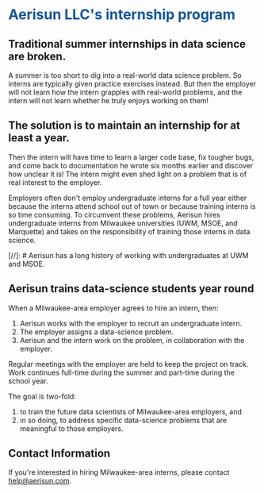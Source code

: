 # <span style="color: #155799;"> **Aerisun LLC's internship program** </span>

## Traditional summer internships in data science are broken.  

A summer is too short to dig into a real-world data science problem.  So interns are typically given practice exercises instead.  But then the employer will not learn how the intern grapples with real-world problems, and the intern will not learn whether he truly enjoys working on them!  

## The solution is to maintain an internship for at least a year.  

Then the intern will have time to learn a larger code base, fix tougher bugs, and come back to documentation he wrote six months earlier and discover how unclear it is!  The intern might even shed light on a problem that is of real interest to the employer.

Employers often don't employ undergraduate interns for a full year either because the interns attend school out of town or because training interns is so time consuming.  To circumvent these problems, Aerisun hires undergraduate interns from Milwaukee universities (UWM, MSOE, and Marquette) and takes on the responsibility of training those interns in data science. 

[//]: # Aerisun has a long history of working with undergraduates at UWM and MSOE. 

## Aerisun trains data-science students year round

When a Milwaukee-area employer agrees to hire an intern, then:

1.  Aerisun works with the employer to recruit an undergraduate intern.  
1.  The employer assigns a data-science problem.
1.  Aerisun and the intern work on the problem, in collaboration with the employer.  

Regular meetings with the employer are held to keep the project on track.  Work continues full-time during the summer and part-time during the school year.

The goal is two-fold: 
    
1.  to train the future data scientists of Milwaukee-area employers, and 
1.  in so doing, to address specific data-science problems that are meaningful to those employers.

## Contact Information

If you're interested in hiring Milwaukee-area interns, please contact help@aerisun.com.
